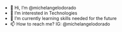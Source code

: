 - 👋 Hi, I’m @michelangelodorado
- 👀 I’m interested in Technologies
- 🌱 I’m currently learning skills needed for the future
- 📫 How to reach me? IG: @michelangelodorado

<!---
michelangelodorado/michelangelodorado is a ✨ special ✨ repository because its `README.md` (this file) appears on your GitHub profile.
You can click the Preview link to take a look at your changes.
--->
